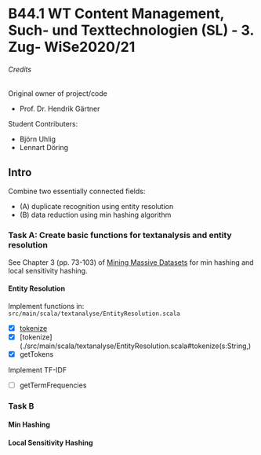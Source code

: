 # B44.1 WT Content Management, Such- und Texttechnologien (SL) - 3. Zug- WiSe2020/21

###### Credits
Original owner of project/code 
- Prof. Dr. Hendrik Gärtner

Student Contributers: 
- Björn Uhlig  
- Lennart Döring

## Intro
Combine two essentially connected fields:  
- (A) duplicate recognition using entity resolution
- (B) data reduction using min hashing algorithm 

### Task A: Create basic functions for textanalysis and entity resolution 
See Chapter 3 (pp. 73-103) of [Mining Massive Datasets](http://infolab.stanford.edu/~ullman/mmds/book.pdf) for min hashing and local sensitivity hashing.


#### Entity Resolution
Implement functions in: `src/main/scala/textanalyse/EntityResolution.scala`
- [x] [tokenize](./src/main/scala/textanalyse/EntityResolution.scala#L121) 
- [x] [tokenize](./src/main/scala/textanalyse/EntityResolution.scala#tokenize(s:String,)
- [x] getTokens 

Implement TF-IDF 
- [ ] getTermFrequencies

### Task B

#### Min Hashing

#### Local Sensitivity Hashing 

